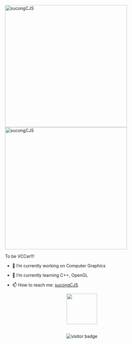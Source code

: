 <img align="left" width="400" src="https://github-readme-stats.vercel.app/api/top-langs/?username=sucongCJS&layout=compact&hide=html,asp,jupyter notebook" alt="sucongCJS" />
<img align="center" width="400" src="https://github-readme-stats.vercel.app/api?username=sucongCJS&show_icons=true" alt="sucongCJS" />

To be VCCer!!!
<!--
**sucongCJS/sucongCJS** is a ✨ _special_ ✨ repository because its `README.md` (this file) appears on your GitHub profile.-->

- 🔭 I’m currently working on Computer Graphics

- 🌱 I’m currently learning C++, OpenGL

- 📫 How to reach me: [sucongCJS](http://www.sucong.top/)

<p align="center">
    <img src="https://raw.githubusercontent.com/coderjojo/coderjojo/master/img/github.gif" width=100>
    <br><br>
    <samp>
    </samp>
  </p>

<p  align="center">
<!--<img src="https://visitor-badge.glitch.me/badge?page_id=sucongCJS.sucongCJS" alt="visitor badge"/>-->
<img src="https://visitor-badge.laobi.icu/badge?page_id=sucongCJS.sucongCJS" alt="visitor badge"/>       
</p>
